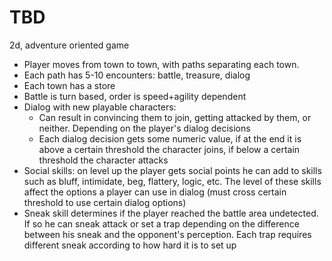 # TBD
2d, adventure oriented game
- Player moves from town to town, with paths separating each town.
- Each path has 5-10 encounters: battle, treasure, dialog
- Each town has a store 
- Battle is turn based, order is speed+agility dependent
- Dialog with new playable characters:
  - Can result in convincing them to join, getting attacked by them, or neither. Depending on the player's dialog decisions
  - Each dialog decision gets some numeric value, if at the end it is above a certain threshold the character joins, if below a certain threshold the character attacks
- Social skills: on level up the player gets social points he can add to skills such as bluff, intimidate, beg, flattery, logic, etc. The level of these skills
  affect the options a player can use in dialog (must cross certain threshold to use certain dialog options)
- Sneak skill determines if the player reached the battle area undetected. If so he can sneak attack or set a trap depending on the difference between his sneak and
  the opponent's perception. Each trap requires different sneak according to how hard it is to set up
